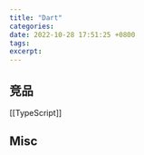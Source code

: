 ```yaml
---
title: "Dart"
categories: 
date: 2022-10-28 17:51:25 +0800
tags: 
excerpt: 
---
```









## 竞品

[[TypeScript]]


## Misc



